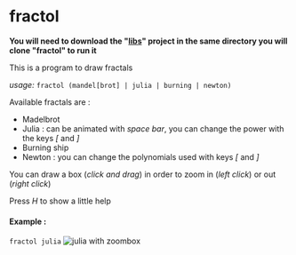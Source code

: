 # fractol

**You will need to download the "[libs](https://github.com/cquillet/libs)" project in the same directory you will clone "fractol" to run it**

This is a program to draw fractals

*usage:* `fractol (mandel[brot] | julia | burning | newton)`

Available fractals are :
* Madelbrot
* Julia : can be animated with *space bar*, you can change the power with the keys *[* and *]*
* Burning ship
* Newton : you can change the polynomials used with keys *[* and *]*

You can draw a box (*click and drag*) in order to zoom in (*left click*) or out (*right click*) 

Press *H* to show a little help

#### Example :
`fractol julia`
![julia with zoombox](http://quillet.com/images/fractol.png)
